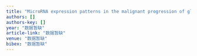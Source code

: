 ```yaml
---
title: "MicroRNA expression patterns in the malignant progression of gliomas and a 5-microRNA signature for prognosis"
authors: []
authors-key: []
year: "数据暂缺"
article-link: "数据暂缺"
venue: "数据暂缺"
bibex: "数据暂缺"
---
```

